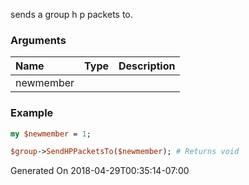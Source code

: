 sends a group h p packets to.
### Arguments
**Name**|**Type**|**Description**
:---|:---|:---
newmember||

### Example

```perl
my $newmember = 1;

$group->SendHPPacketsTo($newmember); # Returns void
```


Generated On 2018-04-29T00:35:14-07:00